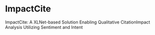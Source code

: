 # ImpactCite
ImpactCite: A XLNet-based Solution Enabling Qualitative CitationImpact Analysis Utilizing Sentiment and Intent
